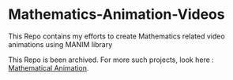 # Mathematics-Animation-Videos
This Repo contains my efforts to create Mathematics related video animations using MANIM library

This Repo is been archived. For more such projects, look here : [Mathematical Animation](https://github.com/HrushikeshPawar/Mathematics-Videos).
